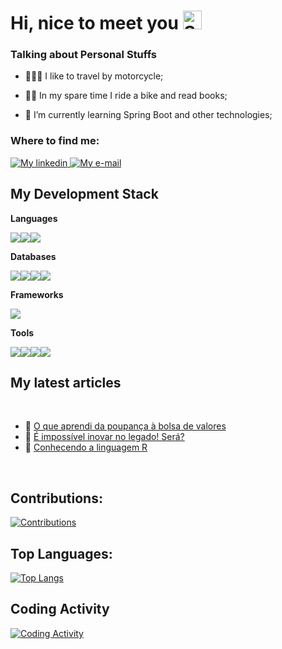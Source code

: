 # Hi, nice to meet you <img width="30" src="https://emojis.slackmojis.com/emojis/images/1531849430/4246/blob-sunglasses.gif?1531849430" alt="Sunglasses emoji" />

### Talking about Personal Stuffs

- 👩🏻‍🚀 I like to travel by motorcycle;

- 👩🏻‍ In my spare time I ride a bike and read books;

- 🌱 I’m currently learning Spring Boot and other technologies; 


### Where to find me:

<a href="https://www.linkedin.com/in/sartorileonardo/">
  <img alt="My linkedin" src="https://img.shields.io/badge/LinkedIn-0077B5?style=for-the-badge&logo=linkedin&logoColor=white" />
</a>

<a href="mailto:leonardosartorigt4@gmail.com">
  <img alt="My e-mail"  src="https://img.shields.io/badge/Gmail-D14836?style=for-the-badge&logo=gmail&logoColor=white" />
</a>

## My Development Stack

**Languages**

<img src="https://img.shields.io/badge/Java-ED8B00?style=for-the-badge&logo=java&logoColor=white" /><img src="https://img.shields.io/badge/JavaScript-323330?style=for-the-badge&logo=javascript&logoColor=F7DF1E" /><img src="https://img.shields.io/badge/TypeScript-007ACC?style=for-the-badge&logo=typescript&logoColor=white" />

**Databases**

<img src="https://img.shields.io/badge/MySQL-00000F?style=for-the-badge&logo=mysql&logoColor=white" /><img src="https://img.shields.io/badge/PostgreSQL-316192?style=for-the-badge&logo=postgresql&logoColor=white" /><img src="https://img.shields.io/badge/Microsoft%20SQL%20Server-CC2927?style=for-the-badge&logo=microsoft%20sql%20server&logoColor=white" /><img src="https://img.shields.io/badge/MongoDB-white?style=for-the-badge&logo=mongodb&logoColor=4EA94B" />

**Frameworks**

<img src="https://img.shields.io/badge/Spring_Boot-F2F4F9?style=for-the-badge&logo=spring-boot" />

**Tools**

<img src="https://img.shields.io/badge/Git-F05032?style=for-the-badge&logo=git&logoColor=white"/><img src="https://img.shields.io/badge/Postman-FF6C37?style=for-the-badge&logo=Postman&logoColor=white"/><img src="https://img.shields.io/badge/Docker-2CA5E0?style=for-the-badge&logo=docker&logoColor=white"/><img src="https://img.shields.io/badge/Apache_Kafka-231F20?style=for-the-badge&logo=apache-kafka&logoColor=white"/>


## My latest articles

<br/>

- 📌 [O que aprendi da poupança à bolsa de valores](https://www.linkedin.com/pulse/o-que-aprendi-da-poupan%C3%A7a-%C3%A0-bolsa-de-valores-leonardo-sartori/)<br />
- 📌 [É impossível inovar no legado! Será?](https://www.linkedin.com/pulse/%C3%A9-imposs%C3%ADvel-inovar-legado-ser%C3%A1-leonardo-sartori/)
- 📌 [Conhecendo a linguagem R](https://www.linkedin.com/pulse/conhecendo-linguagem-r-leonardo-sartori/)

<br/>

## Contributions:
[![Contributions](https://github-readme-streak-stats.herokuapp.com?user=sartorileonardo&theme=dark&date_format=M%20j%5B%2C%20Y%5D)](https://github.com/anuraghazra/github-readme-stats)

## Top Languages:
[![Top Langs](https://github-readme-stats.vercel.app/api/top-langs/?username=sartorileonardo&hide=html,css,python&langs_count=5&include_all_commits&count_private=false&theme=dark)](https://github.com/anuraghazra/github-readme-stats)

## Coding Activity
[![Coding Activity](https://github-readme-stats.vercel.app/api?username=sartorileonardo&langs_count=5&include_all_commits&count_private=true&theme=dark)](https://github.com/anuraghazra/github-readme-stats)



